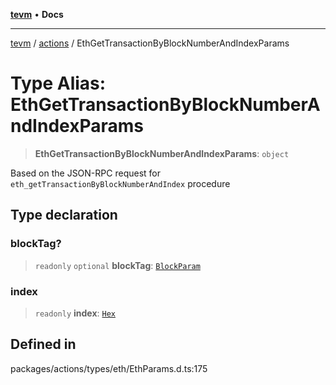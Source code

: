 [**tevm**](../../README.md) • **Docs**

***

[tevm](../../modules.md) / [actions](../README.md) / EthGetTransactionByBlockNumberAndIndexParams

# Type Alias: EthGetTransactionByBlockNumberAndIndexParams

> **EthGetTransactionByBlockNumberAndIndexParams**: `object`

Based on the JSON-RPC request for `eth_getTransactionByBlockNumberAndIndex` procedure

## Type declaration

### blockTag?

> `readonly` `optional` **blockTag**: [`BlockParam`](../../index/type-aliases/BlockParam.md)

### index

> `readonly` **index**: [`Hex`](Hex.md)

## Defined in

packages/actions/types/eth/EthParams.d.ts:175

